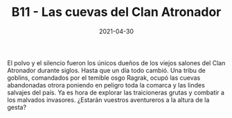 ﻿---
title: B11 - Las cuevas del Clan Atronador
summary: Esta es una aventura introductoria, perfecta para iniciar a jovenes jugadores y niños, con un formato clasico y sencillo emula las antiguas aventuras de antaño.
authors:
  - Manuel Prieto Serrato
date: 2021-04-30
type: post
categories:
- Clásicos de la Marca
- Línea B
tags:
- Iniciación
- Dungeon
minlevels: "1"
maxlevels: "2"
prices: 7,50€
session: "2"
mincharacters: "4"
maxcharacters: "5"
eval: oficial
cover: "b11-las-cuevas-del-clan-atronador.jpg"
download: "b11-las-cuevas-del-clan-atronador.pdf"
moreinfo: "https://tesorosdelamarca.com/producto/las-cuevas-del-clan-atronador/"
license: "OGL"
draft: false

---

El polvo y el silencio fueron los únicos dueños de los viejos salones del Clan Atronador durante siglos. Hasta que un día todo cambió. Una tribu de goblins, comandados por el temible osgo Ragrak, ocupó las cuevas abandonadas otrora poniendo en peligro toda la comarca y las lindes salvajes del país. Ya es hora de explorar las traicioneras grutas y combatir a los malvados invasores. ¿Estarán vuestros aventureros a la altura de la gesta?
